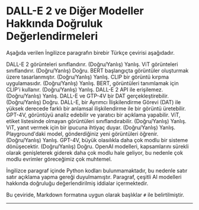 # DALL-E 2 ve Diğer Modeller Hakkında Doğruluk Değerlendirmeleri

Aşağıda verilen İngilizce paragrafın birebir Türkçe çevirisi aşağıdadır.

DALL-E 2 görünteleri sınıflandırır. (Doğru/Yanlış) Yanlış. ViT görünteleri sınıflandırır. (Doğru/Yanlış) Doğru. BERT başlangıçta görüntüler oluşturmak üzere tasarlanmıştır. (Doğru/Yanlış) Yanlış. CLIP bir görüntü kırpma uygulamasıdır. (Doğru/Yanlış) Yanlış. BERT, görüntüleri tanımlamak için CLIP'i kullanır. (Doğru/Yanlış) Yanlış. DALL-E 2 API ile erişilemez. (Doğru/Yanlış) Yanlış. DALL-E ve GTP-4V bir DAT gerçekleştirebilir. (Doğru/Yanlış) Doğru. DALL-E, bir Ayrımcı İlişkilendirme Görevi (DAT) ile yüksek derecede farklı bir anlamsal ilişkilendirme ile bir görüntü üretebilir. GPT-4V, görüntüyü analiz edebilir ve yaratıcı bir açıklama yapabilir. ViT, etiket listesinde olmayan görüntüleri sınıflandırabilir. (Doğru/Yanlış) Yanlış. ViT, yanıt vermek için bir ipucuna ihtiyaç duyar. (Doğru/Yanlış) Yanlış. Playground'daki model, gönderdiğiniz yeni görüntüleri öğrenir. (Doğru/Yanlış) Yanlış. GPT-4V, büyük olasılıkla daha çok modlu bir sisteme dönüşecektir. (Doğru/Yanlış) Doğru. OpenAI modelleri, kapsamlarını sürekli olarak genişleterek giderek daha çok modlu hale geliyor, bu nedenle çok modlu evrimler göreceğimiz çok muhtemel.

İngilizce paragraf içinde Python kodları bulunmamaktadır, bu nedenle satır satır açıklama yapma gereği duyulmamıştır. Paragraf, çeşitli AI modelleri hakkında doğruluğu değerlendirilmiş iddialar içermektedir. 

Bu çeviride, Markdown formatına uygun olarak başlıklar `#` ile belirtilmiştir.

---

